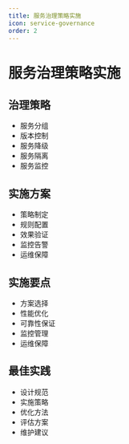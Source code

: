 ```yaml
---
title: 服务治理策略实施
icon: service-governance
order: 2
---
```


# 服务治理策略实施

## 治理策略
- 服务分组
- 版本控制
- 服务降级
- 服务隔离
- 服务监控

## 实施方案
- 策略制定
- 规则配置
- 效果验证
- 监控告警
- 运维保障

## 实施要点
- 方案选择
- 性能优化
- 可靠性保证
- 监控管理
- 运维保障

## 最佳实践
- 设计规范
- 实施策略
- 优化方法
- 评估方案
- 维护建议
